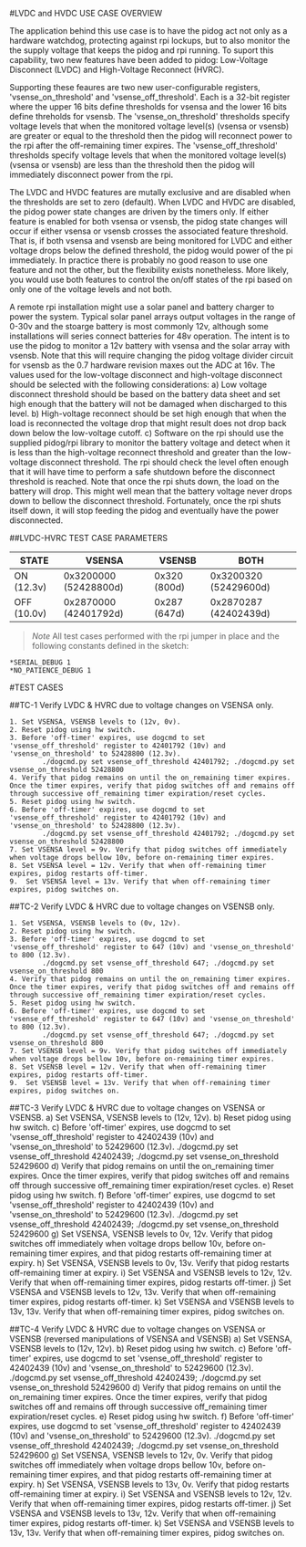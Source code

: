 #LVDC and HVDC USE CASE OVERVIEW

The application behind this use case is to have the pidog act not only as a hardware watchdog, protecting against rpi lockups, but to also monitor the the supply voltage that keeps the pidog and rpi running. To suport this capability, two new features have been added to pidog: Low-Voltage Disconnect (LVDC) and High-Voltage Reconnect (HVRC).

Supporting these feaures are two new user-configurable registers, 'vsense_on_threshold' and 'vsense_off_threshold'. Each is a 32-bit register where the upper 16 bits define thresholds for vsensa and the lower 16 bits define threholds for vsensb. The 'vsense_on_threshold' thresholds specify voltage levels that when the monitored voltage level(s) (vsensa or vsensb) are greater or equal to the threshold then the pidog will reconnect power to the rpi after the off-remaining timer expires. The 'vsense_off_threshold' thresholds specify voltage levels that when the monitored voltage level(s) (vsensa or vsensb) are less than the threshold then the pidog will immediately disconnect power from the rpi.

The LVDC and HVDC features are mutally exclusive and are disabled when the thresholds are set to zero (default). When LVDC and HVDC are disabled, the pidog power state changes are driven by the timers only. If either feature is enabled for both vsensa or vsensb, the pidog state changes will occur if either vsensa or vsensb crosses the associated feature threshold. That is, if both vsensa and vsensb are being monitored for LVDC and either voltage drops below the defined threshold, the pidog would power of the pi immediately. In practice there is probably no good reason to use one feature and not the other, but the flexibility exists nonetheless. More likely, you would use both features to control the on/off states of the rpi based on only one of the voltage levels and not both. 

A remote rpi installation might use a solar panel and battery charger to power the system. Typical solar panel arrays output voltages in the range of 0-30v and the stoarge battery is most commonly 12v, although some installations will series connect batteries for 48v operation. The intent is to use the pidog to monitor a 12v battery with vsensa and the solar array with vsensb. Note that this will require changing the pidog voltage divider circuit for vsensb as the 0.7 hardware revision maxes out the ADC at 16v. The values used for the low-voltage disconnect and high-voltage disconnect should be
selected with the following considerations:
	a) Low voltage disconnect threshold should be based on the battery data sheet and set high enough that the battery will not be damaged when discharged to this level.
	b) High-voltage reconnect should be set high enough that when the load is reconnected the voltage drop that might result does not drop back down below the
		low-voltage cutoff.
	c)	Software on the rpi should use the supplied pidog/rpi library to monitor the battery voltage and detect when it is less than the high-voltage reconnect threshold and greater than the low-voltage disconnect threshold. The rpi should check the level often enough that it will have time to perform a safe shutdown before the disconnect threshold is reached. Note that once the rpi shuts down, the load on the battery will drop. This might well mean that the battery voltage	never drops down to bellow the disconnect threshold. Fortunately, once the rpi shuts itself down, it will stop feeding the pidog and eventually have the power disconnected. 
	


##LVDC-HVRC TEST CASE PARAMETERS

| STATE | VSENSA |VSENSB|BOTH|
|---|---|---|---|
|ON (12.3v)|0x3200000 (52428800d)|0x320 (800d)|0x3200320 (52429600d)|
|OFF (10.0v)|0x2870000 (42401792d)|0x287 (647d)|0x2870287 (42402439d)|

> *Note* All test cases performed with the rpi jumper in place and the following constants defined in the sketch:
 
	*SERIAL_DEBUG 1
	*NO_PATIENCE_DEBUG 1


#TEST CASES

##TC-1 Verify LVDC & HVRC due to voltage changes on VSENSA only.

	1. Set VSENSA, VSENSB levels to (12v, 0v).
	2. Reset pidog using hw switch.
	3. Before 'off-timer' expires, use dogcmd to set 'vsense_off_threshold' register to 42401792 (10v) and 'vsense_on_threshold' to 52428800 (12.3v). 
			./dogcmd.py set vsense_off_threshold 42401792; ./dogcmd.py set vsense_on_threshold 52428800
	4. Verify that pidog remains on until the on_remaining timer expires. Once the timer expires, verify that pidog switches off and remains off through successive off_remaining timer expiration/reset cycles.
	5. Reset pidog using hw switch.
	6. Before 'off-timer' expires, use dogcmd to set 'vsense_off_threshold' register to 42401792 (10v) and 'vsense_on_threshold' to 52428800 (12.3v). 
			./dogcmd.py set vsense_off_threshold 42401792; ./dogcmd.py set vsense_on_threshold 52428800
	7. Set VSENSA level = 9v. Verify that pidog switches off immediately when voltage drops bellow 10v, before on-remaining timer expires.
	8. Set VSENSA level = 12v. Verify that when off-remaining timer expires, pidog restarts off-timer.
	9.  Set VSENSA level = 13v. Verify that when off-remaining timer expires, pidog switches on.
	
##TC-2 Verify LVDC & HVRC due to voltage changes on VSENSB only. 

	1. Set VSENSA, VSENSB levels to (0v, 12v).
	2. Reset pidog using hw switch.
	3. Before 'off-timer' expires, use dogcmd to set 'vsense_off_threshold' register to 647 (10v) and 'vsense_on_threshold' to 800 (12.3v). 
			./dogcmd.py set vsense_off_threshold 647; ./dogcmd.py set vsense_on_threshold 800
	4. Verify that pidog remains on until the on_remaining timer expires. Once the timer expires, verify that pidog switches off and remains off through successive off_remaining timer expiration/reset cycles.
	5. Reset pidog using hw switch.
	6. Before 'off-timer' expires, use dogcmd to set 'vsense_off_threshold' register to 647 (10v) and 'vsense_on_threshold' to 800 (12.3v). 
			./dogcmd.py set vsense_off_threshold 647; ./dogcmd.py set vsense_on_threshold 800
	7. Set VSENSB level = 9v. Verify that pidog switches off immediately when voltage drops bellow 10v, before on-remaining timer expires.
	8. Set VSENSB level = 12v. Verify that when off-remaining timer expires, pidog restarts off-timer.
	9.  Set VSENSB level = 13v. Verify that when off-remaining timer expires, pidog switches on.
	
##TC-3 Verify LVDC & HVRC due to voltage changes on VSENSA or VSENSB. 
	a) Set VSENSA, VSENSB levels to (12v, 12v).
	b) Reset pidog using hw switch.
	c) Before 'off-timer' expires, use dogcmd to set 'vsense_off_threshold' register to 42402439 (10v) and 'vsense_on_threshold' to 52429600 (12.3v). 
			./dogcmd.py set vsense_off_threshold 42402439; ./dogcmd.py set vsense_on_threshold 52429600
	d) Verify that pidog remains on until the on_remaining timer expires. Once the timer expires, verify that pidog switches off and remains off through successive off_remaining timer expiration/reset cycles.
	e) Reset pidog using hw switch.
	f) Before 'off-timer' expires, use dogcmd to set 'vsense_off_threshold' register to 42402439 (10v) and 'vsense_on_threshold' to 52429600 (12.3v). 
			./dogcmd.py set vsense_off_threshold 42402439; ./dogcmd.py set vsense_on_threshold 52429600
	g) Set VSENSA, VSENSB levels to 0v, 12v. Verify that pidog switches off immediately when voltage drops bellow 10v, before on-remaining timer expires, and that pidog restarts off-remaining timer at expiry.
	h) Set VSENSA, VSENSB levels to 0v, 13v. Verify that pidog restarts off-remaining timer at expiry.
	i)  Set VSENSA and VSENSB levels to 12v, 12v. Verify that when off-remaining timer expires, pidog restarts off-timer.
	j)  Set VSENSA and VSENSB levels to 12v, 13v. Verify that when off-remaining timer expires, pidog restarts off-timer.
	k) Set VSENSA and VSENSB levels to 13v, 13v. Verify that when off-remaining timer expires, pidog switches on.
	
##TC-4 Verify LVDC & HVRC due to voltage changes on VSENSA or VSENSB (reversed manipulations of VSENSA and VSENSB)
	a) Set VSENSA, VSENSB levels to (12v, 12v).
	b) Reset pidog using hw switch.
	c) Before 'off-timer' expires, use dogcmd to set 'vsense_off_threshold' register to 42402439 (10v) and 'vsense_on_threshold' to 52429600 (12.3v). 
			./dogcmd.py set vsense_off_threshold 42402439; ./dogcmd.py set vsense_on_threshold 52429600
	d) Verify that pidog remains on until the on_remaining timer expires. Once the timer expires, verify that pidog switches off and remains off through successive off_remaining timer expiration/reset cycles.
	e) Reset pidog using hw switch.
	f) Before 'off-timer' expires, use dogcmd to set 'vsense_off_threshold' register to 42402439 (10v) and 'vsense_on_threshold' to 52429600 (12.3v). 
			./dogcmd.py set vsense_off_threshold 42402439; ./dogcmd.py set vsense_on_threshold 52429600
	g) Set VSENSA, VSENSB levels to 12v, 0v. Verify that pidog switches off immediately when voltage drops bellow 10v, before on-remaining timer expires, and that pidog restarts off-remaining timer at expiry.
	h) Set VSENSA, VSENSB levels to 13v, 0v. Verify that pidog restarts off-remaining timer at expiry.
	i)  Set VSENSA and VSENSB levels to 12v, 12v. Verify that when off-remaining timer expires, pidog restarts off-timer.
	j)  Set VSENSA and VSENSB levels to 13v, 12v. Verify that when off-remaining timer expires, pidog restarts off-timer.
	k) Set VSENSA and VSENSB levels to 13v, 13v. Verify that when off-remaining timer expires, pidog switches on.